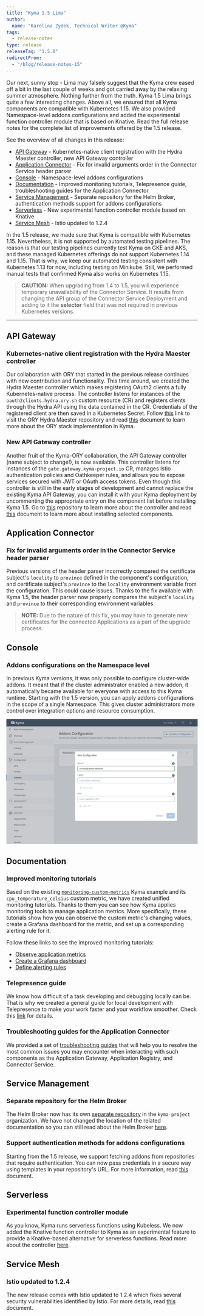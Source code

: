 ```yaml
---
title: "Kyma 1.5 Lima"
author:
  name: "Karolina Zydek, Technical Writer @Kyma"
tags:
  - release-notes
type: release
releaseTag: "1.5.0"
redirectFrom:
  - "/blog/release-notes-15"
---
```


Our next, sunny stop - Lima may falsely suggest that the Kyma crew eased off a bit in the last couple of weeks and got carried away by the relaxing summer atmosphere. Nothing further from the truth. Kyma 1.5 Lima brings quite a few interesting changes. Above all, we ensured that all Kyma components are compatible with Kubernetes 1.15. We also provided Namespace-level addons configurations and added the experimental function controller module that is based on Knative. Read the full release notes for the complete list of improvements offered by the 1.5 release.

<!-- overview -->

See the overview of all changes in this release:
- [API Gateway](#api-gateway) - Kubernetes-native client registration with the Hydra Maester controller, new API Gateway controller
- [Application Connector](#application-connector) - Fix for invalid arguments order in the Connector Service header parser
- [Console](#console) - Namespace-level addons configurations
- [Documentation](#documentation) - Improved monitoring tutorials, Telepresence guide, troubleshooting guides for the Application Connector
- [Service Management](#service-management) - Separate repository for the Helm Broker, authentication methods support for addons configurations
- [Serverless](#serverless) - New experimental function controller module based on Knative
- [Service Mesh](#service-mesh) - Istio updated to 1.2.4

In the 1.5 release, we made sure that Kyma is compatible with Kubernetes 1.15. Nevertheless, it is not supported by automated testing pipelines. The reason is that our testing pipelines currently test Kyma on GKE and AKS, and these managed Kubernetes offerings do not support Kubernetes 1.14 and 1.15. That is why, we keep our automated testing consistent with Kubernetes 1.13 for now, including testing on Minikube. Still, we performed manual tests that confirmed Kyma also works on Kubernetes 1.15.

> **CAUTION:** When upgrading from 1.4 to 1.5, you will experience temporary unavailability of the Connector Service. It results from changing the API group of the Connector Service Deployment and adding to it the **selector** field that was not required in previous Kubernetes versions.

---

## API Gateway

### Kubernetes-native client registration with the Hydra Maester controller

Our collaboration with ORY that started in the previous release continues with new contribution and functionality. This time around, we created the Hydra Maester controller which makes registering OAuth2 clients a fully Kubernetes-native process. The controller listens for instances of the `oauth2clients.hydra.ory.sh` custom resource (CR) and registers clients through the Hydra API using the data contained in the CR. Credentials of the registered client are then saved in a Kubernetes Secret. Follow [this](https://github.com/ory/hydra-maester) link to visit the ORY Hydra Maester repository and read [this](/docs/components/security/#details-o-auth2-and-open-id-connect-server) document to learn more about the ORY stack implementation in Kyma.

### New API Gateway controller

Another fruit of the Kyma-ORY collaboration, the API Gateway controller (name subject to change!), is now available. This controller listens for instances of the `gate.gateway.kyma-project.io` CR, manages Istio authentication policies and Oathkeeper rules, and allows you to expose services secured with JWT or OAuth access tokens. Even though this controller is still in the early stages of development and cannot replace the existing Kyma API Gateway, you can install it with your Kyma deployment by uncommenting the appropriate entry on the component list before installing Kyma 1.5. Go to [this](https://github.com/kyma-project/api-gateway) repository to learn more about the controller and read [this](/docs/root/kyma/#configuration-custom-component-installation) document to learn more about installing selected components.

## Application Connector

### Fix for invalid arguments order in the Connector Service header parser

Previous versions of the header parser incorrectly compared the certificate subject's `locality` to `province` defined in the component's configuration, and certificate subject's `province` to the `locality` environment variable from the configuration. This could cause issues. Thanks to the fix available with Kyma 1.5, the header parser now properly compares the subject's `locality` and `province` to their corresponding environment variables.

> **NOTE:** Due to the nature of this fix, you may have to generate new certificates for the connected Applications as a part of the upgrade process.

## Console

### Addons configurations on the Namespace level  

In previous Kyma versions, it was only possible to configure cluster-wide addons. It meant that if the cluster administrator enabled a new addon, it automatically became available for everyone with access to this Kyma runtime. Starting with the 1.5 version, you can apply addons configurations in the scope of a single Namespace. This gives cluster administrators more control over integration options and resource consumption.

![Addons configuration](./addons-configuration.png)

## Documentation

### Improved monitoring tutorials

Based on the existing [`monitoring-custom-metrics`](https://github.com/kyma-project/examples/tree/main/prometheus/monitoring-custom-metrics) Kyma example and its `cpu_temperature_celsius` custom metric, we have created unified monitoring tutorials. Thanks to them you can see how Kyma applies monitoring tools to manage application metrics. More specifically, these tutorials show how you can observe the custom metric's changing values, create a Grafana dashboard for the metric, and set up a corresponding alerting rule for it.

Follow these links to see the improved monitoring tutorials:
- [Observe application metrics](/docs/components/monitoring/#tutorials-observe-application-metrics)
- [Create a Grafana dashboard](/docs/components/monitoring/#tutorials-create-a-grafana-dashboard)
- [Define alerting rules](/docs/components/monitoring/#tutorials-define-alerting-rules)

### Telepresence guide

We know how difficult of a task developing and debugging locally can be. That is why we created a general guide for local development with Telepresence to make your work faster and your workflow smoother. Check this [link](https://kyma-project.io/community/guidelines/technical-guidelines/08-telepresence-guide/) for details.

### Troubleshooting guides for the Application Connector

We provided a set of [troubleshooting guides](/docs/components/application-connector/#troubleshooting-troubleshooting) that will help you to resolve the most common issues you may encounter when interacting with such components as the Application Gateway, Application Registry, and Connector Service.

## Service Management

### Separate repository for the Helm Broker

The Helm Broker now has its own [separate repository](https://github.com/kyma-project/helm-broker) in the `kyma-project` organization. We have not changed the location of the related documentation so you can still read about the Helm Broker [here](/docs/components/helm-broker/).

### Support authentication methods for addons configurations

Starting from the 1.5 release, we support fetching addons from repositories that require authentication. You can now pass credentials in a secure way using templates in your repository's URL. For more information, read [this](/docs/components/helm-broker/#details-create-addons-repository-authorization) document.  

## Serverless

### Experimental function controller module

As you know, Kyma runs serverless functions using Kubeless. We now added the Knative function controller to Kyma as an experimental feature to provide a Knative-based alternative for serverless functions. Read more about the controller [here](https://github.com/kyma-project/kyma/tree/main/components/function-controller).

## Service Mesh

### Istio updated to 1.2.4

The new release comes with Istio updated to 1.2.4 which fixes several security vulnerabilities identified by Istio. For more details, read [this](https://istio.io/about/notes/1.2.4/) document.
